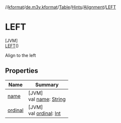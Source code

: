 //[kformat](../../../../../../index.md)/[de.m3y.kformat](../../../../index.md)/[Table](../../../index.md)/[Hints](../../index.md)/[Alignment](../index.md)/[LEFT](index.md)

# LEFT

[JVM]\
[LEFT](index.md)()

Align to the left

## Properties

| Name | Summary |
|---|---|
| [name](../../-key/-alignment/index.md#-372974862%2FProperties%2F-1067530276) | [JVM]<br>val [name](../../-key/-alignment/index.md#-372974862%2FProperties%2F-1067530276): [String](https://kotlinlang.org/api/latest/jvm/stdlib/kotlin/-string/index.html) |
| [ordinal](../../-key/-alignment/index.md#-739389684%2FProperties%2F-1067530276) | [JVM]<br>val [ordinal](../../-key/-alignment/index.md#-739389684%2FProperties%2F-1067530276): [Int](https://kotlinlang.org/api/latest/jvm/stdlib/kotlin/-int/index.html) |
